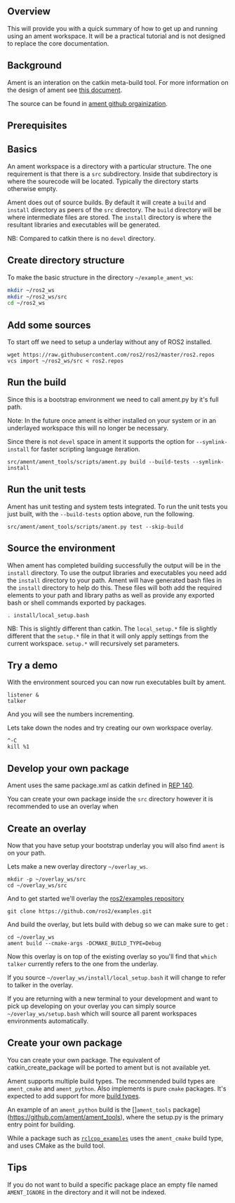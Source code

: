 
## Overview

This will provide you with a quick summary of how to get up and running using an ament workspace.
It will be a practical tutorial and is not designed to replace the core documentation.

## Background

Ament is an interation on the catkin meta-build tool.
For more information on the design of ament see [this document](http://design.ros2.org/articles/ament.html).

The source can be found in [ament github orgainization](https://github.com/ament).

## Prerequisites

## Basics

An ament workspace is a directory with a particular structure.
The one requirement is that there is a `src` subdirectory.
Inside that subdirectory is where the sourecode will be located.
Typically the directory starts otherwise empty.

Ament does out of source builds.
By default it will create a `build` and `install` directory as peers of the `src` directory.
The `build` directory will be where intermediate files are stored.
The `install` directory is where the resultant libraries and executables will be generated.

NB: Compared to catkin there is no `devel` directory.

## Create directory structure

To make the basic structure in the directory `~/example_ament_ws`:

```bash
mkdir ~/ros2_ws
mkdir ~/ros2_ws/src
cd ~/ros2_ws
```


## Add some sources

To start off we need to setup a underlay without any of ROS2 installed.

```
wget https://raw.githubusercontent.com/ros2/ros2/master/ros2.repos
vcs import ~/ros2_ws/src < ros2.repos
```

## Run the build

Since this is a bootstrap environment we need to call ament.py by it's full path.

Note: In the future once ament is either installed on your system or in an underlayed workspace this will no longer be necessary.

Since there is not `devel` space in ament it supports the option for `--symlink-install` for faster scripting language iteration.

```
src/ament/ament_tools/scripts/ament.py build --build-tests --symlink-install
```

## Run the unit tests

Ament has unit testing and system tests integrated.
To run the unit tests you just built, with the `--build-tests` option above, run the following.

```
src/ament/ament_tools/scripts/ament.py test --skip-build
```

## Source the environment

When ament has completed building successfully the output will be in the `install` directory.
To use the output libraries and executables you need add the `install` directory to your path.
Ament will have generated bash files in the `install` directory to help do this.
These files will both add the required elements to your path and library paths as well as provide any exported bash or shell commands exported by packages.

```
. install/local_setup.bash
```

NB: This is slightly different than catkin.
The `local_setup.*` file is slightly different that the `setup.*` file in that it will only apply settings from the current workspace.
`setup.*` will recursively set parameters.

## Try a demo

With the environment sourced you can now run executables built by ament.

```
listener &
talker
```

And you will see the numbers incrementing.

Lets take down the nodes and try creating our own workspace overlay.
```
^-C
kill %1
```

## Develop your own package

Ament uses the same package.xml as catkin defined in [REP 140](http://www.ros.org/reps/rep-0140.html).

You can create your own package inside the `src` directory however it is recommended to use an overlay when

## Create an overlay

Now that you have setup your bootstrap underlay you will also find `ament` is on your path.

Lets make a new overlay directory `~/overlay_ws`.

```
mkdir -p ~/overlay_ws/src
cd ~/overlay_ws/src
```

And to get started we'll overlay the [ros2/examples repository](https://github.com/ros2/examples)

```
git clone https://github.com/ros2/examples.git
```

And build the overlay, but lets build with debug so we can make sure to get :

```
cd ~/overlay_ws
ament build --cmake-args -DCMAKE_BUILD_TYPE=Debug
```

Now this overlay is on top of the existing overlay so you'll find that `which talker` currently refers to the one from the underlay.

If you source `~/overlay_ws/install/local_setup.bash` it will change to refer to talker in the overlay.

If you are returning with a new terminal to your development and want to pick up developing on your overlay you can simply source `~/overlay_ws/setup.bash` which will source all parent workspaces environments automatically.

## Create your own package

You can create your own package.
The equivalent of catkin_create_package will be ported to ament but is not available yet.

Ament supports multiple build types.
The recommended build types are `ament_cmake` and `ament_python`.
Also implements is pure `cmake` packages.
It's expected to add support for more [build types](https://github.com/ament/ament_tools/blob/master/doc/development/build_types.rst).

An example of an `ament_python` build is the []`ament_tools` package](https://github.com/ament/ament_tools), where the setup.py is the primary entry point for building.

While a package such as [`rclcpp_examples`](https://github.com/ros2/examples/tree/master/rclcpp_examples) uses the `ament_cmake` build type, and uses CMake as the build tool.

## Tips

If you do not want to build a specific package place an empty file named `AMENT_IGNORE` in the directory and it will not be indexed.

